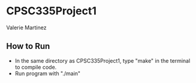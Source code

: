 # CPSC335Project1  
Valerie Martinez  

## How to Run  
- In the same directory as CPSC335Project1, type "make" in the terminal to compile code.  
- Run program with "./main"
